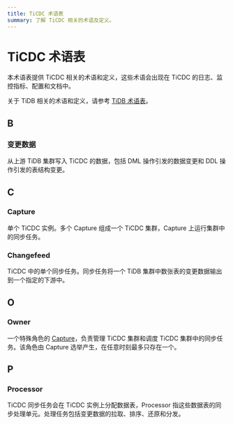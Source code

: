 ```yaml
---
title: TiCDC 术语表
summary: 了解 TiCDC 相关的术语及定义。
---
```


# TiCDC 术语表

本术语表提供 TiCDC 相关的术语和定义，这些术语会出现在 TiCDC 的日志、监控指标、配置和文档中。

关于 TiDB 相关的术语和定义，请参考 [TiDB 术语表](/glossary.md)。

## B

### 变更数据

从上游 TiDB 集群写入 TiCDC 的数据，包括 DML 操作引发的数据变更和 DDL 操作引发的表结构变更。

## C

### Capture

单个 TiCDC 实例。多个 Capture 组成一个 TiCDC 集群，Capture 上运行集群中的同步任务。

### Changefeed

TiCDC 中的单个同步任务。同步任务将一个 TiDB 集群中数张表的变更数据输出到一个指定的下游中。

## O

### Owner

一个特殊角色的 [Capture](#capture)，负责管理 TiCDC 集群和调度 TiCDC 集群中的同步任务。该角色由 Capture 选举产生，在任意时刻最多只存在一个。

## P

### Processor

TiCDC 同步任务会在 TiCDC 实例上分配数据表，Processor 指这些数据表的同步处理单元。处理任务包括变更数据的拉取、排序、还原和分发。

